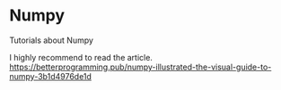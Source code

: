 # Numpy
Tutorials about Numpy

I highly recommend to read the article. https://betterprogramming.pub/numpy-illustrated-the-visual-guide-to-numpy-3b1d4976de1d

